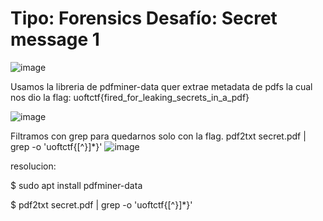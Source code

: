 # Tipo: Forensics Desafío: Secret message 1
![image](https://github.com/LauAria/CTFS-Writeups/assets/48163730/cf88ae94-140b-4105-af69-647309646cd9)

Usamos la libreria de pdfminer-data quer extrae metadata de pdfs la cual nos dio la flag:
uoftctf{fired_for_leaking_secrets_in_a_pdf}

![image](https://github.com/LauAria/CTFS-Writeups/assets/48163730/84f42c57-eb8c-4a6d-944d-fe7b9a0b78bc)

Filtramos con grep para quedarnos solo con la flag.
pdf2txt secret.pdf | grep -o 'uoftctf{[^}]*}'
![image](https://github.com/LauAria/CTFS-Writeups/assets/48163730/2d791d07-4cad-4992-9839-7f9e87791818)

resolucion:

$ sudo apt install pdfminer-data

$ pdf2txt secret.pdf | grep -o 'uoftctf{[^}]*}'
